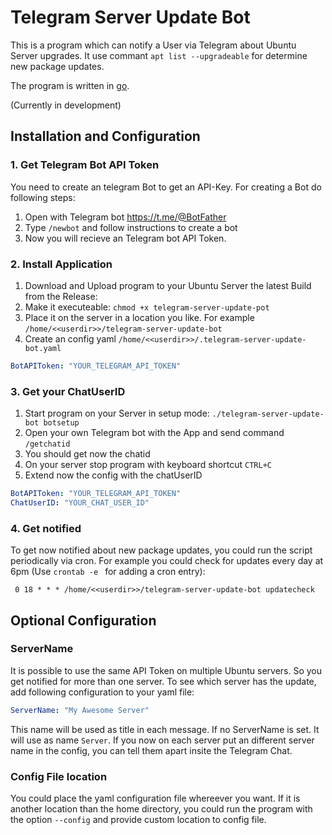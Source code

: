Telegram Server Update Bot
==========================
This is a program which can notify a User via Telegram about Ubuntu Server upgrades. It use commant `apt list --upgradeable` for determine new package updates.

The program is written in [go](golang.org).

(Currently in development)

Installation and Configuration
------------------------------
### 1. Get Telegram Bot API Token
You need to create an telegram Bot to get an API-Key. For creating a Bot do following steps:
1. Open with Telegram bot https://t.me/@BotFather
2. Type `/newbot` and follow instructions to create a bot
3. Now you will recieve an Telegram bot API Token.

### 2. Install Application
1. Download and Upload program to your Ubuntu Server the latest Build from the Release:
2. Make it executeable: `chmod +x telegram-server-update-pot`
3. Place it on the server in a location you like. For example `/home/<<userdir>>/telegram-server-update-bot`
4. Create an config yaml `/home/<<userdir>>/.telegram-server-update-bot.yaml`
```yaml
BotAPIToken: "YOUR_TELEGRAM_API_TOKEN"
```
### 3. Get your ChatUserID
1. Start program on your Server in setup mode: `./telegram-server-update-bot botsetup`
2. Open your own Telegram bot with the App and send command `/getchatid`
3. You should get now the chatid
4. On your server stop program with keyboard shortcut `CTRL+C`
5. Extend now the config with the chatUserID
```yaml
BotAPIToken: "YOUR_TELEGRAM_API_TOKEN"
ChatUserID: "YOUR_CHAT_USER_ID"
```

### 4. Get notified
To get now notified about new package updates, you could run the script periodically via cron.
For example you could check for updates every day at 6pm (Use `crontab -e ` for adding a cron entry):
```
 0 18 * * * /home/<<userdir>>/telegram-server-update-bot updatecheck 
```

Optional Configuration
-----------------------
### ServerName
It is possible to use the same API Token on multiple Ubuntu servers. So you get notified for more than one server.
To see which server has the update, add following configuration to your yaml file:
```yaml
ServerName: "My Awesome Server"
```

This name will be used as title in each message. If no ServerName is set. It will use as name `Server`.
If you now on each server put an different server name in the config, you can tell them apart insite the Telegram Chat.

### Config File location
You could place the yaml configuration file whereever you want. If it is another location than the home directory,
you could run the program with the option `--config` and provide custom location to config file.
